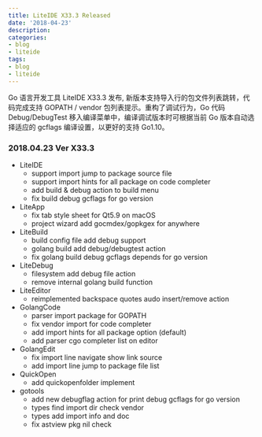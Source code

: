```yaml
---
title: LiteIDE X33.3 Released
date: '2018-04-23'
description:
categories:
- blog
- liteide
tags:
- blog
- liteide
---
```


Go 语言开发工具 LiteIDE X33.3 发布, 新版本支持导入行的包文件列表跳转，代码完成支持 GOPATH / vendor 包列表提示。重构了调试行为，Go 代码 Debug/DebugTest 移入编译菜单中，编译调试版本时可根据当前 Go 版本自动选择适应的 gcflags 编译设置，以更好的支持 Go1.10。

### 2018.04.23 Ver X33.3
* LiteIDE
	* support import jump to package source file
	* support import hints for all package on code completer
	* add build & debug action to build menu
	* fix build debug gcflags for go version
* LiteApp
	* fix tab style sheet for Qt5.9 on macOS
	* project wizard add gocmdex/gopkgex for anywhere
* LiteBuild
	* build config file add debug support
	* golang build add debug/debugtest action
	* fix golang build debug gcflags depends for go version
* LiteDebug
	* filesystem add debug file action
	* remove internal golang build function
* LiteEditor
	* reimplemented backspace quotes audo insert/remove action
* GolangCode
	* parser import package for GOPATH 
	* fix vendor import for code completer
	* add import hints for all package option (default)
	* add parser cgo completer list on editor
* GolangEdit
	* fix import line navigate show link source
	* add import line jump to package file list
* QuickOpen
	* add quickopenfolder implement
* gotools
	* add new debugflag action for print debug gcflags for go version
	* types find import dir check vendor
	* types add import info and doc
	* fix astview pkg nil check
	